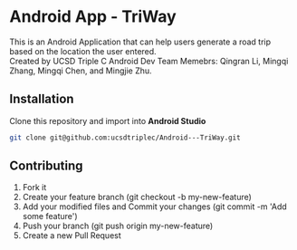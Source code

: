 # Android App - TriWay
This is an Android Application that can help users generate a road trip based on the location the user entered.  
Created by UCSD Triple C Android Dev Team Memebrs: Qingran Li, Mingqi Zhang, Mingqi Chen, and Mingjie Zhu.  

## Installation
Clone this repository and import into **Android Studio**
```bash
git clone git@github.com:ucsdtriplec/Android---TriWay.git
```
## Contributing
1. Fork it
2. Create your feature branch (git checkout -b my-new-feature)
3. Add your modified files and Commit your changes (git commit -m 'Add some feature')
4. Push your branch (git push origin my-new-feature)
5. Create a new Pull Request
